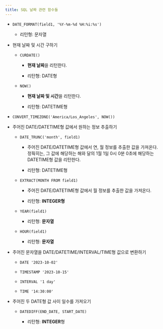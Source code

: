 ```yaml
---
title: SQL 날짜 관련 함수들
---
```



- `DATE_FORMAT(field1, '%Y-%m-%d %H:%i:%s')`

  - 리턴형: 문자열

- 현재 날짜 및 시간 구하기

  - `CURDATE()`

    - **현재 날짜**을 리턴한다.
 
    - 리턴형: DATE형

  - `NOW()`

    - **현재 날짜 및 시간**을 리턴한다.
 
    - 리턴형: DATETIME형

- `CONVERT_TIMEZONE('America/Los_Angeles', NOW())`

- 주어진 DATE/DATETIME형 값에서 원하는 정보 추출하기

  - `DATE_TRUNC('month', field1)`
 
    - 주어진 DATE/DATETIME형 값에서 연, 월 정보를 추출한 값을 가져온다. 정훡히는, 그 값에 해당하는 해와 달의 1월 1일 0시 0분 0초에 해당하는 DATETIME형 값을 리턴한다.

    - 리턴형: DATETIME형
   
  - `EXTRACT(MONTH FROM field1)`
 
    - 주어진 DATE/DATETIME형 값에서 월 정보를 추출한 값을 가져온다.
   
    - 리턴형: **INTEGER형**

  - `YEAR(field1)`

    - 리턴형: **문자열**

  - `HOUR(field1)`
 
     - 리턴형: **문자열**

- 주어진 문자열을 DATE/DATETIME/INTERVAL/TIME형 값으로 변환하기

  - `DATE '2023-10-02'`

  - `TIMESTAMP '2023-10-15'`
 
  - `INTERVAL '1 day'`
  
  - `TIME '14:30:00'`

- 주어진 두 DATE형 값 사이 일수를 가져오기

  - `DATEDIFF(END_DATE, START_DATE)`
 
    - 리턴형: **INTEGER**형
